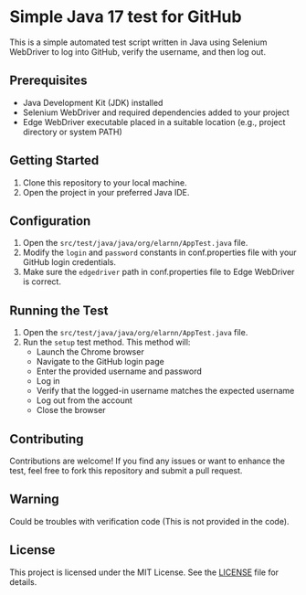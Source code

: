 # Simple Java 17 test for GitHub
This is a simple automated test script written in Java using Selenium WebDriver to log into GitHub, verify the username, and then log out.

## Prerequisites

- Java Development Kit (JDK) installed
- Selenium WebDriver and required dependencies added to your project
- Edge WebDriver executable placed in a suitable location (e.g., project directory or system PATH)

## Getting Started

1. Clone this repository to your local machine.
2. Open the project in your preferred Java IDE.

## Configuration

1. Open the `src/test/java/java/org/elarnn/AppTest.java` file.
2. Modify the `login` and `password` constants in conf.properties file with your GitHub login credentials.
3. Make sure the `edgedriver` path in conf.properties file to Edge WebDriver is correct.

## Running the Test

1. Open the `src/test/java/java/org/elarnn/AppTest.java` file.
2. Run the `setup` test method. This method will:
   - Launch the Chrome browser
   - Navigate to the GitHub login page
   - Enter the provided username and password
   - Log in
   - Verify that the logged-in username matches the expected username
   - Log out from the account
   - Close the browser

## Contributing

Contributions are welcome! If you find any issues or want to enhance the test, feel free to fork this repository and submit a pull request.

## Warning

Could be troubles with verification code (This is not provided in the code).

## License

This project is licensed under the MIT License. See the [LICENSE](LICENSE) file for details.
